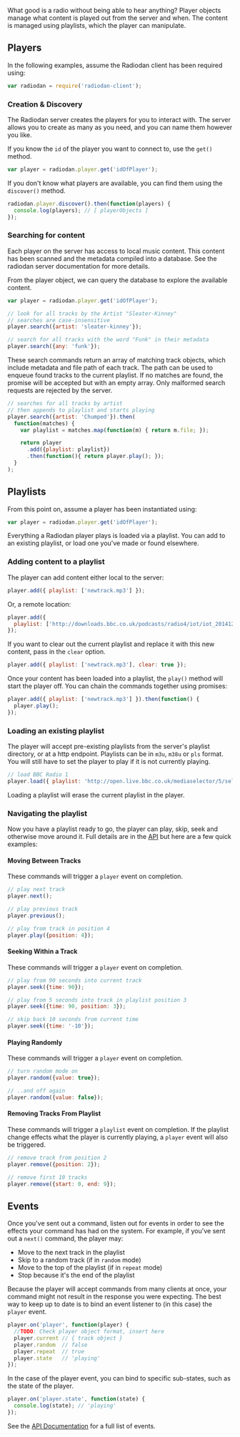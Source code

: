 What good is a radio without being able to hear anything? Player objects manage
what content is played out from the server and when. The content is managed
using playlists, which the player can manipulate.

## Players

In the following examples, assume the Radiodan client has been required using:

```javascript
var radiodan = require('radiodan-client');
```

### Creation & Discovery

The Radiodan server creates the players for you to interact with. The server
allows you to create as many as you need, and you can name them however you
like.

If you know the `id` of the player you want to connect to, use the `get()`
method.

```javascript
var player = radiodan.player.get('idOfPlayer');
```

If you don't know what players are available, you can find them using the
`discover()` method.

```javascript
radiodan.player.discover().then(function(players) {
  console.log(players); // [ playerObjects ]
});
```

### Searching for content

Each player on the server has access to local music content. This content
has been scanned and the metadata compiled into a database. See the radiodan
server documentation for more details.

From the player object, we can query the database to explore the available
content.

```javascript
var player = radiodan.player.get('idOfPlayer');

// look for all tracks by the Artist "Sleater-Kinney"
// searches are case-insensitive
player.search({artist: 'sleater-kinney'});

// search for all tracks with the word "Funk" in their metadata
player.search({any: 'funk'});
```

These search commands return an array of matching track objects, which include
metadata and file path of each track. The path can be used to enqueue found
tracks to the current playlist. If no matches are found, the promise will be
accepted but with an empty array. Only malformed search requests are rejected
by the server.

```javascript
// searches for all tracks by artist
// then appends to playlist and starts playing
player.search({artist: 'Chumped'}).then(
  function(matches) {
    var playlist = matches.map(function(m) { return m.file; });

    return player
      .add({playlist: playlist})
      .then(function(){ return player.play(); });
  }
);
```

## Playlists

From this point on, assume a player has been instantiated using:

```javascript
var player = radiodan.player.get('idOfPlayer');
```

Everything a Radiodan player plays is loaded via a playlist. You can add to an
existing playlist, or load one you've made or found elsewhere.

### Adding content to a playlist

The player can add content either local to the server:

```javascript
player.add({ playlist: ['newtrack.mp3'] });
```

Or, a remote location:

```javascript
player.add({
  playlist: ['http://downloads.bbc.co.uk/podcasts/radio4/iot/iot_20141218-1030a.mp3']
});
```

If you want to clear out the current playlist and replace it with this new
content, pass in the `clear` option.

```javascript
player.add({ playlist: ['newtrack.mp3'], clear: true });
```

Once your content has been loaded into a playlist, the `play()` method will
start the player off. You can chain the commands together using promises:

```javascript
player.add({ playlist: ['newtrack.mp3'] }).then(function() {
  player.play();
});
```

### Loading an existing playlist

The player will accept pre-existing playlists from the server's playlist
directory, or at a http endpoint. Playlists can be in `m3u`, `m38u` or `pls`
format. You will still have to set the player to play if it is not currently
playing.

```javascript
// load BBC Radio 1
player.load({ playlist: 'http://open.live.bbc.co.uk/mediaselector/5/select/mediaset/http-icy-aac-lc-a/vpid/bbc_radio_one/format/pls.pls' })
```

Loading a playlist will erase the current playlist in the player.

### Navigating the playlist

Now you have a playlist ready to go, the player can play, skip, seek and
otherwise move around it. Full details are in the [API](api/player) but here
are a few quick examples:

#### Moving Between Tracks
These commands will trigger a `player` event on completion.

```javascript
// play next track
player.next();

// play previous track
player.previous();

// play from track in position 4
player.play({position: 4});
```

#### Seeking Within a Track
These commands will trigger a `player` event on completion.

```javascript
// play from 90 seconds into current track
player.seek({time: 90});

// play from 5 seconds into track in playlist position 3
player.seek({time: 90, position: 3});

// skip back 10 seconds from current time
player.seek({time: '-10'});
```

#### Playing Randomly
These commands will trigger a `player` event on completion.

```javascript
// turn random mode on
player.random({value: true});

// ..and off again
player.random({value: false});
```

#### Removing Tracks From Playlist
These commands will trigger a `playlist` event on completion. If the playlist
change effects what the player is currently playing, a `player` event will also
be triggered.

```javascript
// remove track from position 2
player.remove({position: 2});

// remove first 10 tracks
player.remove({start: 0, end: 9});
```

## Events

Once you've sent out a command, listen out for events in order to see the
effects your command has had on the system. For example, if you've sent out a
`next()` command, the player may:

* Move to the next track in the playlist
* Skip to a random track (if in `random` mode)
* Move to the top of the playlist (if in `repeat` mode)
* Stop because it's the end of the playlist

Because the player will accept commands from many clients at once, your command
might not result in the response you were expecting. The best way to keep up to
date is to bind an event listener to (in this case) the `player` event.

```javascript
player.on('player', function(player) {
  //TODO: Check player object format, insert here
  player.current // { track object }
  player.random  // false
  player.repeat  // true
  player.state   // 'playing'
});
```

In the case of the player event, you can bind to specific sub-states, such as
the state of the player.

```javascript
player.on('player.state', function(state) {
  console.log(state); // 'playing'
});
```

See the [API Documentation](api/player#events) for a full list of events.
